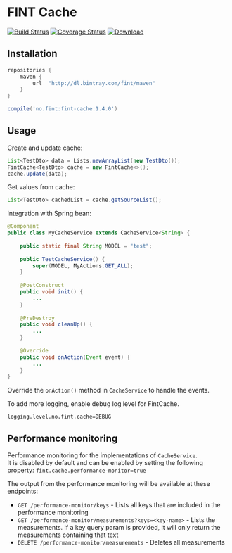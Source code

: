 # FINT Cache

[![Build Status](https://jenkins.fintlabs.no/buildStatus/icon?job=FINTlibs/fint-cache/master)](https://jenkins.fintlabs.no/job/FINTlibs/fint-cache/master)
[![Coverage Status](https://coveralls.io/repos/github/FINTlibs/fint-cache/badge.svg?branch=master)](https://coveralls.io/github/FINTlibs/fint-cache?branch=master)
[![Download](https://api.bintray.com/packages/fint/maven/fint-cache/images/download.svg) ](https://bintray.com/fint/maven/fint-cache/_latestVersion)

## Installation
```groovy
repositories {
    maven {
        url  "http://dl.bintray.com/fint/maven" 
    }
}

compile('no.fint:fint-cache:1.4.0')
```

## Usage

Create and update cache:
```java
List<TestDto> data = Lists.newArrayList(new TestDto());
FintCache<TestDto> cache = new FintCache<>();
cache.update(data);
```

Get values from cache:
```java
List<TestDto> cachedList = cache.getSourceList();
```

Integration with Spring bean:
```java
@Component
public class MyCacheService extends CacheService<String> {
    
    public static final String MODEL = "test";
    
    public TestCacheService() {
        super(MODEL, MyActions.GET_ALL);
    }
    
    @PostConstruct
    public void init() {
        ...
    }
    
    @PreDestroy
    public void cleanUp() {
        ...
    }
    
    @Override
    public void onAction(Event event) {
        ...
    }
}
```

Override the `onAction()` method in `CacheService` to handle the events.


To add more logging, enable debug log level for FintCache.

```properties
logging.level.no.fint.cache=DEBUG
```


## Performance monitoring

Performance monitoring for the implementations of `CacheService`.  
It is disabled by default and can be enabled by setting the following property: `fint.cache.performance-monitor=true`

The output from the performance monitoring will be available at these endpoints:  
* `GET /performance-monitor/keys` - Lists all keys that are included in the performance monitoring
* `GET /performance-monitor/measurements?keys=<key-name>` - Lists the measurements. If a key query param is provided, it will only return the measurements containing that text
* `DELETE /performance-monitor/measurements` - Deletes all measurements